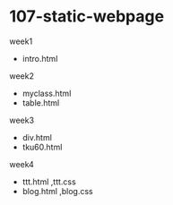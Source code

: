 # 107-static-webpage

week1
* intro.html

week2
* myclass.html
* table.html

week3
* div.html
* tku60.html

week4
* ttt.html ,ttt.css
* blog.html ,blog.css